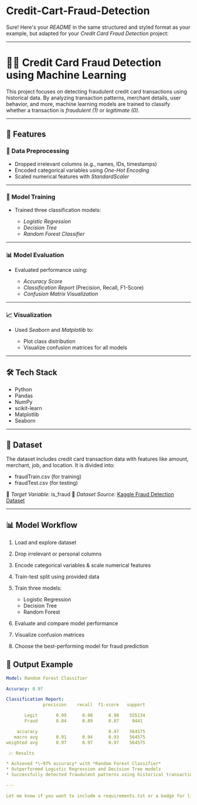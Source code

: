 # Credit-Cart-Fraud-Detection
Sure! Here's your *README* in the same structured and styled format as your example, but adapted for your *Credit Card Fraud Detection* project:

---

# 🕵‍♀ Credit Card Fraud Detection using Machine Learning

This project focuses on detecting fraudulent credit card transactions using historical data. By analyzing transaction patterns, merchant details, user behavior, and more, machine learning models are trained to classify whether a transaction is *fraudulent (1)* or *legitimate (0)*.

---

## 🚀 Features

### 🧹 Data Preprocessing

* Dropped irrelevant columns (e.g., names, IDs, timestamps)
* Encoded categorical variables using *One-Hot Encoding*
* Scaled numerical features with *StandardScaler*

---

### 🌲 Model Training

* Trained three classification models:

  * *Logistic Regression*
  * *Decision Tree*
  * *Random Forest Classifier*

---

### 📊 Model Evaluation

* Evaluated performance using:

  * *Accuracy Score*
  * *Classification Report* (Precision, Recall, F1-Score)
  * *Confusion Matrix Visualization*

---

### 📈 Visualization

* Used *Seaborn* and *Matplotlib* to:

  * Plot class distribution
  * Visualize confusion matrices for all models

---

## 🛠 Tech Stack

* Python
* Pandas
* NumPy
* scikit-learn
* Matplotlib
* Seaborn

---

## 📂 Dataset

The dataset includes credit card transaction data with features like amount, merchant, job, and location.
It is divided into:

* fraudTrain.csv (for training)
* fraudTest.csv (for testing)

📌 *Target Variable:* is_fraud
📌 *Dataset Source:* [Kaggle Fraud Detection Dataset](https://www.kaggle.com/datasets/kartikkannadaguli/credit-card-fraud-detection)

---

## 📊 Model Workflow

1. Load and explore dataset
2. Drop irrelevant or personal columns
3. Encode categorical variables & scale numerical features
4. Train-test split using provided data
5. Train three models:

   * Logistic Regression
   * Decision Tree
   * Random Forest
6. Evaluate and compare model performance
7. Visualize confusion matrices
8. Choose the best-performing model for fraud prediction
## 📌 Output Example

```yaml
Model: Random Forest Classifier

Accuracy: 0.97

Classification Report:
              precision    recall  f1-score   support

       Legit       0.99      0.98      0.98    555134
       Fraud       0.84      0.89      0.87     9441

    accuracy                           0.97    564575
   macro avg       0.91      0.94      0.93    564575
weighted avg       0.97      0.97      0.97    564575

 📈 Results

* Achieved *\~97% accuracy* with *Random Forest Classifier*
* Outperformed Logistic Regression and Decision Tree models
* Successfully detected fraudulent patterns using historical transaction data

---

Let me know if you want to include a requirements.txt or a badge for license, Python version, etc.
